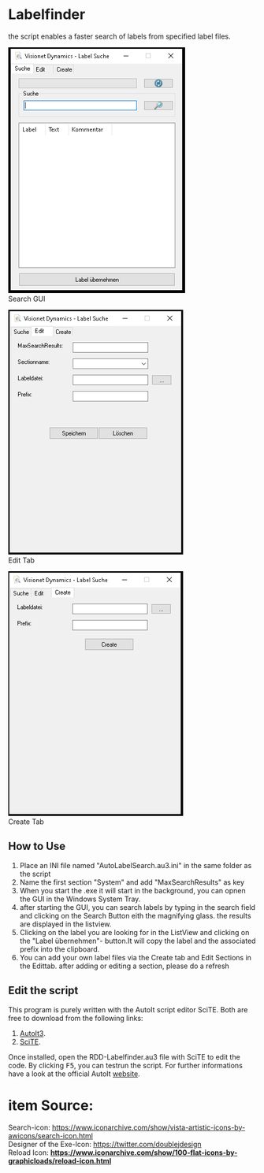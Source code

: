 <h1>Labelfinder</h1>
<p>
 the script enables a faster search of labels from specified label files.
</p>

![image](https://github.com/roedl-dynamics/RDD-Labelfinder/blob/main/LabelfinderGUI_Visionet.PNG) <br>
 Search GUI 

![image](https://github.com/roedl-dynamics/RDD-Labelfinder/blob/main/EditTabGUI_Visionet.PNG) <br>
Edit Tab

![image](https://github.com/roedl-dynamics/RDD-Labelfinder/blob/main/CreateTabGUI_Visionet.PNG) <br>
Create Tab

<h2> How to Use </h2>
<ol>
  <li>Place an INI file named "AutoLabelSearch.au3.ini" in the same folder as the script</li>
  <li>Name the first section "System" and add "MaxSearchResults" as key</li>
  <li>When you start the .exe it will start in the background, you can opnen the GUI in the Windows System Tray.</li>
  <li>after starting the GUI, you can search labels by typing in the search field and clicking on the Search Button eith the magnifying glass. the results are displayed in the listview.</li>
 <li> Clicking on the label you are looking for in the ListView and clicking on the "Label übernehmen"- button.It will copy the label and the associated prefix into the clipboard.</li>
 <li> You can add your own label files via the Create tab and Edit Sections in the Edittab. after adding or editing a section, please do a refresh</li>
</ol>




<h2>Edit the script</h2> 

This program is purely written with the AutoIt script editor SciTE. 
Both are free to download from the following links:
1.  [AutoIt3](https://www.autoitscript.com/site/autoit/downloads/).
2.  [SciTE](https://www.autoitscript.com/site/autoit-script-editor/downloads/).

Once installed, open the RDD-Labelfinder.au3 file with SciTE to edit the code. By clicking <kbd>F5</kbd>, you can testrun the script.
For further informations have a look at the official AutoIt [website](https://www.autoitscript.com/site/autoit-script-editor/installation/).
<h1> item Source:  </h1>

Search-icon: https://www.iconarchive.com/show/vista-artistic-icons-by-awicons/search-icon.html <br>
Designer of the Exe-Icon: https://twitter.com/doublejdesign <br>
Reload Icon: **https://www.iconarchive.com/show/100-flat-icons-by-graphicloads/reload-icon.html**
